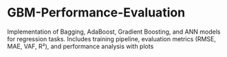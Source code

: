 # GBM-Performance-Evaluation
Implementation of Bagging, AdaBoost, Gradient Boosting, and ANN models for regression tasks. Includes training pipeline, evaluation metrics (RMSE, MAE, VAF, R²), and performance analysis with plots 
